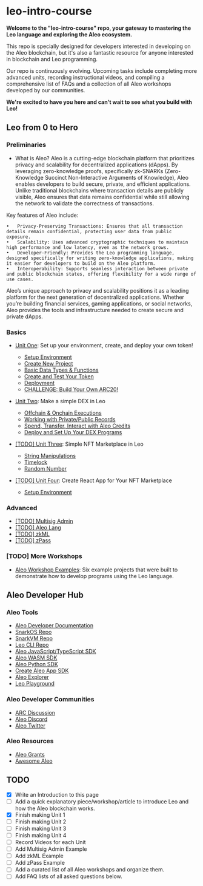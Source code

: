 # leo-intro-course

**Welcome to the "leo-intro-course" repo, your gateway to mastering the Leo language and exploring the Aleo ecosystem.**

This repo is specially designed for developers interested in developing on the Aleo blockchain, but it's also a fantastic resource for anyone interested in blockchain and Leo programming.

Our repo is continuously evolving. Upcoming tasks include completing more advanced units, recording instructional videos, and compiling a comprehensive list of FAQs and a collection of all Aleo workshops developed by our communities.

**We're excited to have you here and can't wait to see what you build with Leo!**

## Leo from 0 to Hero

### Preliminaries

- What is Aleo?
Aleo is a cutting-edge blockchain platform that prioritizes privacy and scalability for decentralized applications (dApps). By leveraging zero-knowledge proofs, specifically zk-SNARKs (Zero-Knowledge Succinct Non-Interactive Arguments of Knowledge), Aleo enables developers to build secure, private, and efficient applications. Unlike traditional blockchains where transaction details are publicly visible, Aleo ensures that data remains confidential while still allowing the network to validate the correctness of transactions.

Key features of Aleo include:

	•	Privacy-Preserving Transactions: Ensures that all transaction details remain confidential, protecting user data from public exposure.
	•	Scalability: Uses advanced cryptographic techniques to maintain high performance and low latency, even as the network grows.
	•	Developer-Friendly: Provides the Leo programming language, designed specifically for writing zero-knowledge applications, making it easier for developers to build on the Aleo platform.
	•	Interoperability: Supports seamless interaction between private and public blockchain states, offering flexibility for a wide range of use cases.

Aleo’s unique approach to privacy and scalability positions it as a leading platform for the next generation of decentralized applications. Whether you’re building financial services, gaming applications, or social networks, Aleo provides the tools and infrastructure needed to create secure and private dApps.

### Basics

- [Unit One](./unit-1/README.md): Set up your environment, create, and deploy your own token!
  - [Setup Environment](./unit-1/1-setup-env.md)
  - [Create New Project](./unit-1/2-create-new-project.md)
  - [Basic Data Types & Functions](./unit-1/3-basic-data-types-and-functions.md)
  - [Create and Test Your Token](./unit-1/4-create-and-test-your-token.md) 
  - [Deployment](./unit-1/5-deployment.md)
  - [CHALLENGE: Build Your Own ARC20!](./unit-1/6-CHALLENGE.md)

- [Unit Two](./unit-2/README.md): Make a simple DEX in Leo
  - [Offchain & Onchain Executions]()
  - [Working with Private/Public Records]()
  - [Spend, Transfer, Interact with Aleo Credits]()
  - [Deploy and Set Up Your DEX Programs]()

- [[TODO] Unit Three](./unit-3/README.md): Simple NFT Marketplace in Leo
  - [String Manipulations]()
  - [Timelock]()
  - [Random Number]()

- [[TODO] Unit Four](./unit-4/README.md): Create React App for Your NFT Marketplace
  - [Setup Environment]()

### Advanced

- [[TODO] Multisig Admin]()
- [[TODO] Aleo Lang]()
- [[TODO] zkML]()
- [[TODO] zPass]()

### [TODO] More Workshops

- [Aleo Workshop Examples](https://github.com/AleoHQ/workshop): Six example projects that were built to demonstrate how to develop programs using the Leo language.

## Aleo Developer Hub

### Aleo Tools
- [Aleo Developer Documentation](https://developer.aleo.org/getting_started/)
- [SnarkOS Repo](http://snarkos.org/)
- [SnarkVM Repo](https://snarkvm.org/)
- [Leo CLI Repo](https://github.com/AleoHQ/leo)
- [Aleo JavaScript/TypeScript SDK](https://developer.aleo.org/sdk/typescript/overview)
- [Aleo WASM SDK](https://developer.aleo.org/sdk/wasm/installation)
- [Aleo Python SDK](https://developer.aleo.org/sdk/python/aleo-sdk)
- [Create Aleo App SDK](https://developer.aleo.org/sdk/create-aleo-app/installation)
- [Aleo Explorer](https://www.aleo.network/)
- [Leo Playground](https://play.leo-lang.org/)

### Aleo Developer Communities

- [ARC Discussion](https://github.com/AleoHQ/ARCs/discussions/categories/arcs)
- [Aleo Discord](https://discord.gg/aleo)
- [Aleo Twitter](https://twitter.com/aleohq)

### Aleo Resources

- [Aleo Grants](https://aleo.org/grants/)
- [Awesome Aleo](https://github.com/howardwu/awesome-aleo)

## TODO

- [x] Write an Introduction to this page
- [ ] Add a quick explanatory piece/workshop/article to introduce Leo and how the Aleo blockchain works.
- [x] Finish making Unit 1
- [ ] Finish making Unit 2
- [ ] Finish making Unit 3
- [ ] Finish making Unit 4
- [ ] Record Videos for each Unit
- [ ] Add Multisig Admin Example
- [ ] Add zkML Example
- [ ] Add zPass Example
- [ ] Add a curated list of all Aleo workshops and organize them.
- [ ] Add FAQ lists of all asked questions below.

